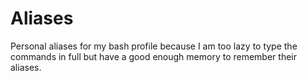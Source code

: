 # Aliases

Personal aliases for my bash profile because I am too lazy to type the commands in full but have a good enough memory to remember their aliases.
